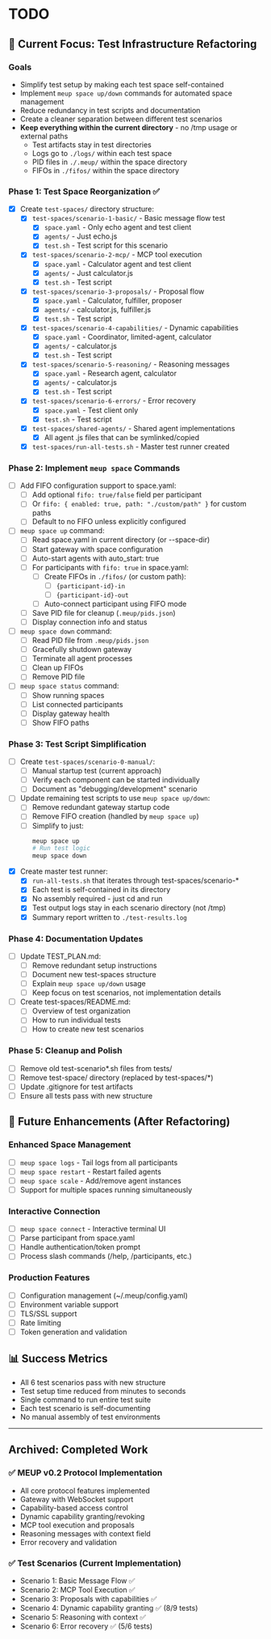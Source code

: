 # TODO

## 🎯 Current Focus: Test Infrastructure Refactoring

### Goals
- Simplify test setup by making each test space self-contained
- Implement `meup space up/down` commands for automated space management
- Reduce redundancy in test scripts and documentation
- Create a cleaner separation between different test scenarios
- **Keep everything within the current directory** - no /tmp usage or external paths
  - Test artifacts stay in test directories
  - Logs go to `./logs/` within each test space
  - PID files in `./.meup/` within the space directory
  - FIFOs in `./fifos/` within the space directory

### Phase 1: Test Space Reorganization ✅
- [x] Create `test-spaces/` directory structure:
  - [x] `test-spaces/scenario-1-basic/` - Basic message flow test
    - [x] `space.yaml` - Only echo agent and test client
    - [x] `agents/` - Just echo.js
    - [x] `test.sh` - Test script for this scenario
  - [x] `test-spaces/scenario-2-mcp/` - MCP tool execution
    - [x] `space.yaml` - Calculator agent and test client
    - [x] `agents/` - Just calculator.js
    - [x] `test.sh` - Test script
  - [x] `test-spaces/scenario-3-proposals/` - Proposal flow
    - [x] `space.yaml` - Calculator, fulfiller, proposer
    - [x] `agents/` - calculator.js, fulfiller.js
    - [x] `test.sh` - Test script
  - [x] `test-spaces/scenario-4-capabilities/` - Dynamic capabilities
    - [x] `space.yaml` - Coordinator, limited-agent, calculator
    - [x] `agents/` - calculator.js
    - [x] `test.sh` - Test script
  - [x] `test-spaces/scenario-5-reasoning/` - Reasoning messages
    - [x] `space.yaml` - Research agent, calculator
    - [x] `agents/` - calculator.js
    - [x] `test.sh` - Test script
  - [x] `test-spaces/scenario-6-errors/` - Error recovery
    - [x] `space.yaml` - Test client only
    - [x] `test.sh` - Test script
  - [x] `test-spaces/shared-agents/` - Shared agent implementations
    - [x] All agent .js files that can be symlinked/copied
  - [x] `test-spaces/run-all-tests.sh` - Master test runner created

### Phase 2: Implement `meup space` Commands
- [ ] Add FIFO configuration support to space.yaml:
  - [ ] Add optional `fifo: true/false` field per participant
  - [ ] Or `fifo: { enabled: true, path: "./custom/path" }` for custom paths
  - [ ] Default to no FIFO unless explicitly configured

- [ ] `meup space up` command:
  - [ ] Read space.yaml in current directory (or --space-dir)
  - [ ] Start gateway with space configuration
  - [ ] Auto-start agents with auto_start: true
  - [ ] For participants with `fifo: true` in space.yaml:
    - [ ] Create FIFOs in `./fifos/` (or custom path):
      - [ ] `{participant-id}-in`
      - [ ] `{participant-id}-out`
    - [ ] Auto-connect participant using FIFO mode
  - [ ] Save PID file for cleanup (`.meup/pids.json`)
  - [ ] Display connection info and status

- [ ] `meup space down` command:
  - [ ] Read PID file from `.meup/pids.json`
  - [ ] Gracefully shutdown gateway
  - [ ] Terminate all agent processes
  - [ ] Clean up FIFOs
  - [ ] Remove PID file

- [ ] `meup space status` command:
  - [ ] Show running spaces
  - [ ] List connected participants
  - [ ] Display gateway health
  - [ ] Show FIFO paths

### Phase 3: Test Script Simplification
- [ ] Create `test-spaces/scenario-0-manual/`:
  - [ ] Manual startup test (current approach)
  - [ ] Verify each component can be started individually
  - [ ] Document as "debugging/development" scenario

- [ ] Update remaining test scripts to use `meup space up/down`:
  - [ ] Remove redundant gateway startup code
  - [ ] Remove FIFO creation (handled by `meup space up`)
  - [ ] Simplify to just:
    ```bash
    meup space up
    # Run test logic
    meup space down
    ```

- [x] Create master test runner:
  - [x] `run-all-tests.sh` that iterates through test-spaces/scenario-*
  - [x] Each test is self-contained in its directory
  - [x] No assembly required - just cd and run
  - [x] Test output logs stay in each scenario directory (not /tmp)
  - [x] Summary report written to `./test-results.log`

### Phase 4: Documentation Updates
- [ ] Update TEST_PLAN.md:
  - [ ] Remove redundant setup instructions
  - [ ] Document new test-spaces structure
  - [ ] Explain `meup space up/down` usage
  - [ ] Keep focus on test scenarios, not implementation details

- [ ] Create test-spaces/README.md:
  - [ ] Overview of test organization
  - [ ] How to run individual tests
  - [ ] How to create new test scenarios

### Phase 5: Cleanup and Polish
- [ ] Remove old test-scenario*.sh files from tests/
- [ ] Remove test-space/ directory (replaced by test-spaces/*)
- [ ] Update .gitignore for test artifacts
- [ ] Ensure all tests pass with new structure

## 🚀 Future Enhancements (After Refactoring)

### Enhanced Space Management
- [ ] `meup space logs` - Tail logs from all participants
- [ ] `meup space restart` - Restart failed agents
- [ ] `meup space scale` - Add/remove agent instances
- [ ] Support for multiple spaces running simultaneously

### Interactive Connection
- [ ] `meup space connect` - Interactive terminal UI
- [ ] Parse participant from space.yaml
- [ ] Handle authentication/token prompt
- [ ] Process slash commands (/help, /participants, etc.)

### Production Features
- [ ] Configuration management (~/.meup/config.yaml)
- [ ] Environment variable support
- [ ] TLS/SSL support
- [ ] Rate limiting
- [ ] Token generation and validation

## 📊 Success Metrics
- All 6 test scenarios pass with new structure
- Test setup time reduced from minutes to seconds
- Single command to run entire test suite
- Each test scenario is self-documenting
- No manual assembly of test environments

---

## Archived: Completed Work

### ✅ MEUP v0.2 Protocol Implementation
- All core protocol features implemented
- Gateway with WebSocket support
- Capability-based access control
- Dynamic capability granting/revoking
- MCP tool execution and proposals
- Reasoning messages with context field
- Error recovery and validation

### ✅ Test Scenarios (Current Implementation)
- Scenario 1: Basic Message Flow ✅
- Scenario 2: MCP Tool Execution ✅
- Scenario 3: Proposals with capabilities ✅
- Scenario 4: Dynamic capability granting ✅ (8/9 tests)
- Scenario 5: Reasoning with context ✅
- Scenario 6: Error recovery ✅ (5/6 tests)